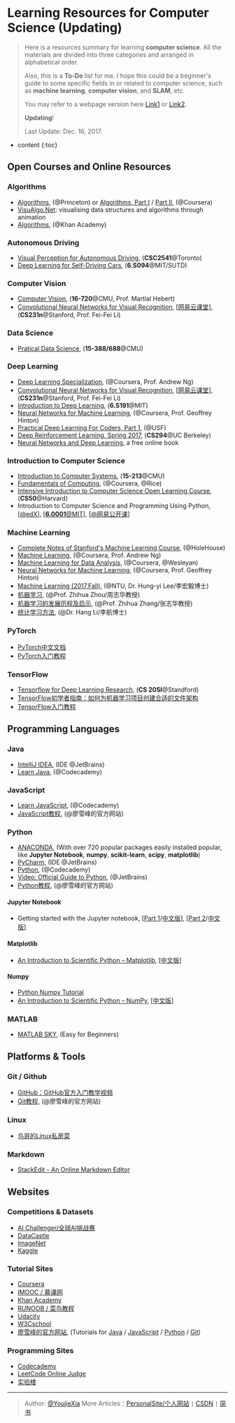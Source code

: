 
# Learning Resources for Computer Science (Updating)




> Here is a resources summary for learning **computer science**. All the materials are divided into three categories and arranged in alphabetical order. 
>
> Also, this is a **To-Do** list for me. I hope this could be a beginner's guide to some specific fields in or related to  computer science, such as **machine learning**, **computer vision**, and **SLAM**, etc.
> 
> You may refer to a webpage version here [Link1](https://youjiexia.github.io/2017/04/19/Learning-Resources-for-Computer-Science/) or [Link2](https://youjiexia.github.io/CS-Learning-Resources/).
> 
> **Updating**!
> 
> Last Update: Dec. 16, 2017.


* content
{:toc}





## Open Courses and Online Resources

### Algorithms
- [Algorithms](http://algs4.cs.princeton.edu/), (@Princeton) or [Algorithms, Part I](https://www.coursera.org/learn/algorithms-part1) /  [Part II](https://www.coursera.org/learn/algorithms-part2), (@Coursera)
- [VisuAlgo.Net](https://visualgo.net/en): visualising data structures and algorithms through animation
- [Algorithms](https://www.khanacademy.org/computing/computer-science/algorithms), (@Khan Academy)

### Autonomous Driving
- [Visual Perception for Autonomous Driving](http://www.cs.toronto.edu/~urtasun/courses/CSC2541/CSC2541_Winter16.html), (**CSC2541**@Toronto)
- [Deep Learning for Self-Driving Cars](http://selfdrivingcars.mit.edu), (**6.S094**@MIT/SUTD)


### Computer Vision
- [Computer Vision](http://www.andrew.cmu.edu/course/16-720/), (**16-720**@CMU, Prof. Martial Hebert)
- [Convolutional Neural Networks for Visual Recognition](http://cs231n.stanford.edu), [[网易云课堂](http://study.163.com/course/courseMain.htm?courseId=1003223001)], (**CS231n**@Stanford, Prof. Fei-Fei Li)

### Data Science
- [Pratical Data Science](http://www.datasciencecourse.org/), (**15-388/688**@CMU)

### Deep Learning
- [Deep Learning Specialization](https://www.coursera.org/specializations/deep-learning), (@Coursera, Prof. Andrew Ng)
- [Convolutional Neural Networks for Visual Recognition](http://cs231n.stanford.edu), [[网易云课堂](http://study.163.com/course/courseMain.htm?courseId=1003223001)], (**CS231n**@Stanford, Prof. Fei-Fei Li)
- [Introduction to Deep Learning](http://introtodeeplearning.com/index.html), (**6.S191**@MIT)
- [Neural Networks for Machine Learning](https://www.coursera.org/learn/neural-networks), (@Coursera, Prof. Geoffrey Hinton)
- [Practical Deep Learning For Coders, Part 1](http://course.fast.ai/index.html), (@USF)
- [Deep Reinforcement Learning, Spring 2017](http://rll.berkeley.edu/deeprlcourse/), (**CS294**@UC Berkeley)
- [Neural Networks and Deep Learning](http://neuralnetworksanddeeplearning.com/index.html), a free online book


### Introduction to Computer Science
- [Introduction to Computer Systems](https://www.cs.cmu.edu/~213/index.html), (**15-213**@CMU)
- [Fundamentals of Computing](https://www.coursera.org/specializations/computer-fundamentals), (@Coursera, @Rice)
- [Intensive Introduction to Computer Science Open Learning Course](https://cs50.harvard.edu/weeks), (**CS50**@Harvard)
- Introduction to Computer Science and Programming Using Python, [[@edX](https://www.edx.org/course/introduction-computer-science-mitx-6-00-1x-10#!)], [[**6.0001**@MIT](https://ocw.mit.edu/courses/electrical-engineering-and-computer-science/6-0001-introduction-to-computer-science-and-programming-in-python-fall-2016/index.htm)], [[@网易公开课](http://open.163.com/special/opencourse/bianchengdaolun.html)]

### Machine Learning
- [Complete Notes of Stanford's Machine Learning Course](http://www.holehouse.org/mlclass/index.html), (@HoleHouse)
- [Machine Learning](https://www.coursera.org/learn/machine-learning), (@Coursera, Prof. Andrew Ng)
- [Machine Learning for Data Analysis](https://www.coursera.org/learn/machine-learning-data-analysis), (@Coursera, @Wesleyan)
- [Neural Networks for Machine Learning](https://www.coursera.org/learn/neural-networks), (@Coursera, Prof. Geoffrey Hinton)
- [Machine Learning (2017,Fall)](http://speech.ee.ntu.edu.tw/~tlkagk/courses_ML17.html), (@NTU, Dr. Hung-yi Lee/李宏毅博士)
- [机器学习](https://book.douban.com/subject/26708119/), (@Prof. Zhihua Zhou/周志华教授)
- [机器学习的发展历程及启示](http://mt.sohu.com/20170326/n484898474.shtml), (@Prof. Zhihua Zhang/张志华教授)
- [统计学习方法](https://book.douban.com/subject/10590856/), (@Dr. Hang Li/李航博士)


### PyTorch
- [PyTorch中文文档](http://pytorch-cn.readthedocs.io/zh/latest/)
- [PyTorch入门教程](https://morvanzhou.github.io/tutorials/machine-learning/torch/)


### TensorFlow
- [Tensorflow for Deep Learning Research](http://web.stanford.edu/class/cs20si/index.html), (**CS 20SI**@Standford)
- [TensorFlow初学者指南：如何为机器学习项目创建合适的文件架构](https://mp.weixin.qq.com/s?__biz=MzA3MzI4MjgzMw==&mid=2650726048&idx=1&sn=492ccde81a2ca2a344f995c5f92a3107&chksm=871b1adeb06c93c87b81f9c6a9e6e041e01a2885949d16e8a7e758a26a0237421b59257de7a4&mpshare=1&scene=1&srcid=04302CkKlQxEW1SKu1lvTtcc&key=c9ae00cb2e00c8e8d2617194d0069ed95f2478e55d55de759e8fa0716800107b81366e564ed7e28a157342e083b7d7ec4d151376fe0db3c19eef556c9d15945be8ea49770b08cbb4f9d3a6799a02fcb6&ascene=0&uin=MTA0MDA5MTMwMw%3D%3D&devicetype=iMac+MacBookPro11%2C4+OSX+OSX+10.11.6+build(15G1421)&version=12020110&nettype=WIFI&fontScale=100&pass_ticket=Z6eFtF9%2B8uZcT8c1EnvoXMh%2BVdS7%2B7YjXXJ68IGu2xLz35jNKc0MKihKUY%2FbB4Dk)
- [TensorFlow入门教程](https://morvanzhou.github.io/tutorials/machine-learning/tensorflow/)



## Programming Languages

### Java
- [IntelliJ IDEA](https://www.jetbrains.com/idea/), (IDE @JetBrains)
- [Learn Java](https://www.codecademy.com/en/courses/learn-java), (@Codecademy)

### JavaScript
- [Learn JavaScript](https://www.codecademy.com/learn/learn-javascript), (@Codecademy)
- [JavaScript教程](http://www.liaoxuefeng.com/wiki/001434446689867b27157e896e74d51a89c25cc8b43bdb3000), (@廖雪峰的官方网站)

### Python
- [ANACONDA](https://www.continuum.io/downloads/), (With over 720 popular packages easily installed  popular, like **Jupyter Notebook**, **numpy**, **scikit-learn**, **scipy**, **matplotlib**)
- [PyCharm](https://www.jetbrains.com/pycharm/), (IDE @JetBrains)
- [Python](https://www.codecademy.com/learn/python), (@Codecademy)
- [Video: Official Guide to Python](http://v.qq.com/vplus/8b0c0b53f338d17267d5bd9617482a49/foldervideos/2dq0001010wz5wm), (@JetBrains)
- [Python教程](http://www.liaoxuefeng.com/wiki/0014316089557264a6b348958f449949df42a6d3a2e542c000), (@廖雪峰的官方网站)

#### Jupyter Notebook
- Getting started with the Jupyter notebook, [[Part 1](https://www.packtpub.com/books/content/getting-started-jupyter-notebook-part-1)/[中文版](http://codingpy.com/article/getting-started-with-jupyter-notebook-part-1/)], [[Part 2](https://www.packtpub.com/books/content/getting-started-jupyter-notebook-part-2)/[中文版](http://codingpy.com/article/getting-started-with-jupyter-notebook-part-2/)]


#### Matplotlib
- [An Introduction to Scientific Python – Matplotlib](http://www.datadependence.com/2016/04/scientific-python-matplotlib/), [[中文版](http://codingpy.com/article/a-quick-intro-to-matplotlib/)]

#### Numpy
- [Python Numpy Tutorial](http://cs231n.github.io/python-numpy-tutorial/)
- [An Introduction to Scientific Python – NumPy](http://www.datadependence.com/2016/05/scientific-python-numpy/), [[中文版](http://codingpy.com/article/an-introduction-to-numpy/)]

### MATLAB
- [MATLAB SKY](http://www.kui4.com/freev.html), (Easy for Beginners) 





## Platforms & Tools
###  Git / Github
- [GitHub：GitHub官方入门教学视频](http://www.stuq.org/course/969/study) 
- [Git教程](http://www.liaoxuefeng.com/wiki/0013739516305929606dd18361248578c67b8067c8c017b000), (@廖雪峰的官方网站)

### Linux
- [鸟哥的Linux私房菜](http://cn.linux.vbird.org/linux_basic/linux_basic.php)

### Markdown
- [StackEdit - An Online Markdown Editor](https://stackedit.io/)





## Websites
### Competitions & Datasets
- [AI Challenger/全球AI挑战赛](challenger.ai)
- [DataCastle](http://www.pkbigdata.com)
- [ImageNet](http://image-net.org)
- [Kaggle](https://www.kaggle.com)


### Tutorial Sites
- [Coursera](https://www.coursera.org)
- [IMOOC / 慕课网](http://www.imooc.com)
- [Khan Academy](https://www.khanacademy.org)
- [RUNOOB / 菜鸟教程](http://www.runoob.com)
- [Udacity](https://cn.udacity.com)
- [W3Cschool](http://www.w3cschool.cn)
- [廖雪峰的官方网站](http://www.liaoxuefeng.com), (Tutorials for [Java](http://www.liaoxuefeng.com/webpage/java) / [JavaScript](http://www.liaoxuefeng.com/wiki/001434446689867b27157e896e74d51a89c25cc8b43bdb3000) / [Python](http://www.liaoxuefeng.com/wiki/0014316089557264a6b348958f449949df42a6d3a2e542c000) / [Git](http://www.liaoxuefeng.com/wiki/0013739516305929606dd18361248578c67b8067c8c017b000))

### Programming Sites
- [Codecademy](https://www.codecademy.com)
- [LeetCode Online Judge](https://leetcode.com)
- [实验楼](https://www.shiyanlou.com)



----

> Author: [@YoujieXia](http://youjiexia.github.io/) More Articles：[PersonalSite/个人网站](http://youjiexia.github.io/) `|` [CSDN](http://blog.csdn.net/cxsydjn) `|` [简书](http://www.jianshu.com/users/c357c55f62dc/timeline)   




